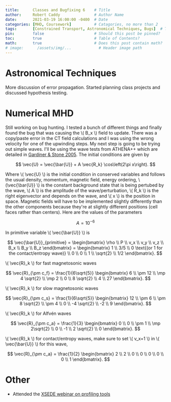 ```yaml
---
title:      Classes and Bugfixing 6    # Title
author:     Robert Caddy               # Author Name
date:       2021-03-19 16:00:00 -0400  # Date
categories: [MHD, Coursework]          # Catagories, no more than 2
tags:       [Constrained Transport, Astronomical Techniques, Bugs]  # Tags, any number
pin:        false                      # Should this post be pinned?
toc:        true                       # Table of Contents?
math:       true                       # Does this post contain math?
# image:      /assets/img/...            # Header image path
---
```


# Astronomical Techniques
More discussion of error propagation. Started planning class projects and
discussed hypothesis testing.


# Numerical MHD
Still working on bug hunting. I tested a bunch of different things and finally
found the bug that was causing the \\( B_x \\) field to update. There was a
copy/paste error in the CT field calculations and I was using the wrong velocity
for one of the upwinding steps. My next step is going to be trying out simple
waves. I'll be using the wave tests from ATHENA++ which are detailed in
[Gardiner & Stone 2005](https://arxiv.org/abs/astro-ph/0501557). The initial conditions are given by

$$
    \vec{U} = \vec{\bar{U}} + A \vec{R_k} \cos\left(2\pi x\right).
$$

Where \\( \vec{U} \\) is the initial condition in conserved variables and
follows the usual density, momentum, magnetic field, energy ordering,
\\(\vec{\bar{U}} \\) is the constant background state that is being pertubed by
the wave, \\( A \\) is the amplitude of the wave/perturbation, \\( R_k \\) is
the right eigenvector and depends on the wave, and \\( x \\) is the position in
space. Magnetic fields will have to be implemented slightly differently than the
other components because they're at slightly different positions (cell faces
rather than centers). Here are the values of the parameters

$$
    A = 10^{-6}
$$

In primitive variable \\( \vec{\bar{U}} \\) is

$$
    \vec{\bar{U}}_{primitive} =
        \begin{bmatrix}
            \rho \\
            P \\
            v_x \\
            v_y \\
            v_z \\
            B_x \\
            B_y \\
            B_z
         \end{bmatrix}
         =
         \begin{bmatrix}
            1 \\
            3/5 \\
            0 \text{(or 1 for the contact/entropy wave)} \\
            0 \\
            0 \\
            1 \\
            \sqrt{2} \\
            1/2
         \end{bmatrix}.
$$

\\( \vec{R}_k \\) for fast magnetosonic waves

$$
    \vec{R}_{\pm c_f} = \frac{1}{6\sqrt{5}}
        \begin{bmatrix}
            6 \\
            \pm 12 \\
            \mp 4 \sqrt{2} \\
            \mp 2 \\
            0 \\
            8 \sqrt{2} \\
            4 \\
            27
         \end{bmatrix}.
$$


\\( \vec{R}_k \\) for slow magnetosonic waves

$$
    \vec{R}_{\pm c_s} = \frac{1}{6\sqrt{5}}
        \begin{bmatrix}
            12 \\
            \pm 6 \\
            \pm 8 \sqrt{2} \\
            \pm 4 \\
            0 \\
            -4 \sqrt{2} \\
            -2 \\
            9
         \end{bmatrix}.
$$

\\( \vec{R}_k \\) for Alfvén waves

$$
    \vec{R}_{\pm c_a} = \frac{1}{3}
        \begin{bmatrix}
            0 \\
            0 \\
            \pm 1 \\
            \mp 2\sqrt{2} \\
            0 \\
            -1 \\
            2 \sqrt{2} \\
            0
        \end{bmatrix}.
$$

\\( \vec{R}_k \\) for contact/entropy waves, make sure to set \\( v_x=1 \\) in
\\( \vec{\bar{U}} \\) for this wave,

$$
    \vec{R}_{\pm c_a} = \frac{1}{2}
        \begin{bmatrix}
            2 \\
            2 \\
            0 \\
            0 \\
            0 \\
            0 \\
            0 \\
            1
        \end{bmatrix}.
$$


# Other
- Attended the [XSEDE webinar on profiling tools](https://portal.xsede.org/user-news/-/news/item/12762)